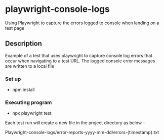 # playwright-console-logs

Using Playwright to capture the errors logged to console when landing on a test page

## Description

Example of a test that uses playwright to capture console log errors that occur when navigating to a test URL.
The logged console error messages are written to a local file

### Set up

- npm install

### Executing program

- npx playwright test

Each test run will create a new file in the project directory as below -

Playwright-console-logs/error-reports-yyyy-mm-dd/errors-{timestamp}.txt
